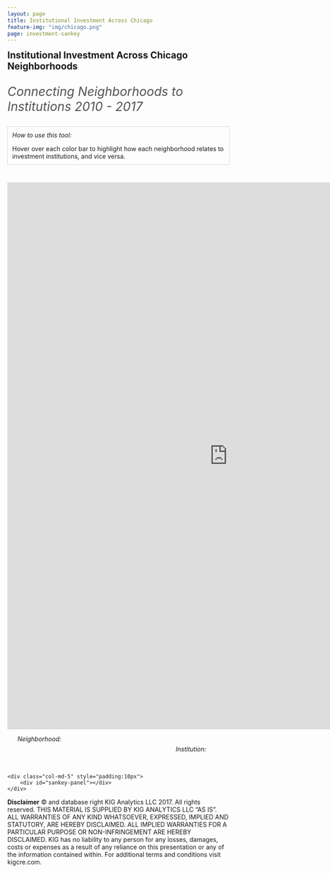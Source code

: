 ```yaml
---
layout: page
title: Institutional Investment Across Chicago
feature-img: "img/chicago.png"
page: investment-sankey
---
```

<style>

& p.subheading {
        font-size: 1.75rem;
        color: #525252;
        font-style:italic;
    }
    & .row.mt-0{
        margin-left:0;
        margin-right:0;
    }
    #axis-label{
        margin-right: 30px;
        & .col-md-6{
            padding:3px;
            & h6{
                margin-bottom: 0px;
                margin-top:0px;
                padding-right: 10px;
                padding-left: 10px;
            }
        }
    }
    #viz_container{
        overflow: visible;
        position: relative;
        height: inherit;
        margin-top:20px;
    }
    .node rect {
        cursor: move;
        fill-opacity: .9;
        shape-rendering: crispEdges;
    }
    .node text {
        pointer-events: none;
        text-shadow: 0 1px 0 #fff;
    }
    .link {
        fill: none;
        stroke: #000;
        stroke-opacity: .1;
    }
    #sankey-panel {
        overflow: visible;
        position: relative;
        float: right;
        text-align:left;
        /*left:730px;
        padding-right:20px;
        padding-left:40px;*/
        height: inherit;
        margin-top: 0px;
        margin-left:0px;
        background-color: inherit;
    }
    .panel_desc{
        margin-top: 10px;
    }
    #tab{
        margin-top: -20px;
        margin-bottom: 25px;
    }

    #tab_2 > table.icon{
        margin-bottom: 3.5px;
    }
    #tab_2 > table > tbody > tr > td.val{
        width: 216px;
        height:15px;
        overflow:invisible;
    }
    #tab_2 > table > tbody > tr > td.name{
        width: 270px;
        height:15px;
        overflow:visible;
    }
    #tab_2 {
        /*height:40px;*/
        width:385px;
        margin-top:2px;
        margin-bottom:-15px;
    }
    #sankey-panel h1 {
        font-size: 2em;
        font-style: inherit;
        font-weight: lighter;
        margin-top: 0;
        margin-left: 0;
        margin-right: 0;
        margin-bottom: 10px;
        padding: 0;
        color: #0071BC;
        line-height:110%;
        }
    #sankey-panel h2 {
        font-size: 2.1em;
        font-style: inherit;
        font-weight: ultra-light;
        margin: 0;
        padding: 0;
        color: #666666;
    }
    #sankey-panel h3 {
        font-size: 1.4em;
        margin: 0;
        padding: 0;
        text-transform: capitalize;
        /*font-variant:small-caps;*/
        color: #555555;
    }
    #sankey-panel h4 {
        font-size: 1.5em;
        text-transform: capitalize;
        /*font-variant:small-caps;*/
        font-style: inherit;
        color: #555555;
    }
    #sankey-panel p {
        font-style: inherit;
        font-size: .8em;
        line-height: 110%;
        /*margin-top: -3px;
        text-transform: capitalize;
        font-variant:small-caps;*/
        color: #555555;
    }
    #tite_text {
        margin-top: 10px;
        width: 800px;
    }
    #tite_text > p.headline {
        position: relative;
        font-size: 2em;
    }
    #tite_text > p.body_text {
        position: relative;
        font-size: 1.1em;
        margin-top: -15px;
    }
    #description > p.body_text {
        position: relative;
        font-size: 1.1em;
        margin-top: -15px;
    }
    #references{
        .p {
                margin-bottom: 1.5rem;
        }
    }

</style>

<h2 style="margin-top:0; margin-bottom:10px">Institutional Investment Across Chicago Neighborhoods </h2>
<p class="subheading">Connecting Neighborhoods to Institutions 2010 - 2017</p>
<div class="row mt-0">
    <div class="col-md-8" style="margin-left:0; padding-left:0; padding-right:30px">
        <p></p>
    </div>
    <div class="col-md-4" style="padding-left:0">
        <div style="border-color:#d6d7d9; border-width: 1px; border-style: solid; padding:10px; margin-bottom:40px">
            <h6 style="margin-top:0; margin-bottom:5px">How to use this tool:</h6>
            <p style="margin-bottom:0">Hover over each color bar to highlight how each neighborhood relates to investment institutions, and vice versa.</p>
        </div>
    </div>
</div>

<iframe width="998" height="1240" frameborder="0" src="https://kiganalytics.carto.com/builder/33200670-8d91-4025-86ca-ae5d6be22894/embed" allowfullscreen webkitallowfullscreen mozallowfullscreen oallowfullscreen msallowfullscreen></iframe>

<div class="row mt-0">
    <div class="col-md-7" style="padding:10px">
        <div class="row mt-0">
            <div id="axis-label">
                <div class="col-md-6">
                    <h6>Neighborhood:</h6>
                </div>
                <div class="col-md-6">
                    <h6 style="text-align:right">Institution:</h6>
                </div>
            </div>
        </div>
        <div class="row mt-0">
            <div id="viz_container"></div>
        </div>
    </div>

    <div class="col-md-5" style="padding:10px">
        <div id="sankey-panel"></div>
    </div>
</div>
<!-- <div class="row mt-0">
    <div id="references">
        <h5> How this analysis was conducted</h5>
        <p>This analysis was conducted using agency account obligation data reported to USAspending.gov, which is available to the public. Each reported account is aligned to a single Budget Function and is further broken out by the dollars obligated under each Object Class (data can be found via the TAS/categories endpoint within the DATA Act API). Summarizing across all agency accounts can provide the total dollars obligated under each unique combination of Budget Function and Object Class which populates the visualization above.The data used in this tool was pulled as of September 22, 2017.</p>
    </div>
</div> -->
<!-- d3 -->
<script src="d3.v3.min.js"></script>
<script src="investment-sankey.js"></script>

**Disclaimer**
©  and database right KIG Analytics LLC 2017. All rights reserved. THIS MATERIAL IS SUPPLIED BY KIG ANALYTICS LLC “AS IS”. ALL WARRANTIES OF ANY KIND WHATSOEVER, EXPRESSED, IMPLIED AND STATUTORY, ARE HEREBY DISCLAIMED. ALL IMPLIED WARRANTIES FOR A PARTICULAR PURPOSE OR NON-INFRINGEMENT ARE HEREBY DISCLAIMED. KIG has no liability to any person for any losses, damages, costs or expenses as a result of any reliance on this presentation or any of the information contained within. For additional terms and conditions visit kigcre.com.